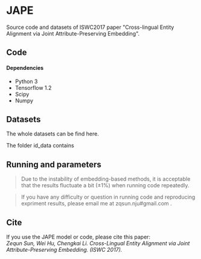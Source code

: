 # JAPE
Source code and datasets of ISWC2017 paper "Cross-lingual Entity Alignment via Joint Attribute-Preserving Embedding".

## Code

#### Dependencies
* Python 3
* Tensorflow 1.2 
* Scipy
* Numpy

## Datasets
The whole datasets can be find here. 

The folder id_data contains

## Running and parameters

>Due to the instability of embedding-based methods, it is acceptable that the results fluctuate a bit (±1%) when running code repeatedly.

>If you have any difficulty or question in running code and reproducing expriment results, please email me at zqsun.nju#gmail.com .

## Cite
If you use the JAPE model or code, please cite this paper:      
_Zequn Sun, Wei Hu, Chengkai Li. Cross-Lingual Entity Alignment via Joint Attribute-Preserving Embedding. (ISWC 2017)._
